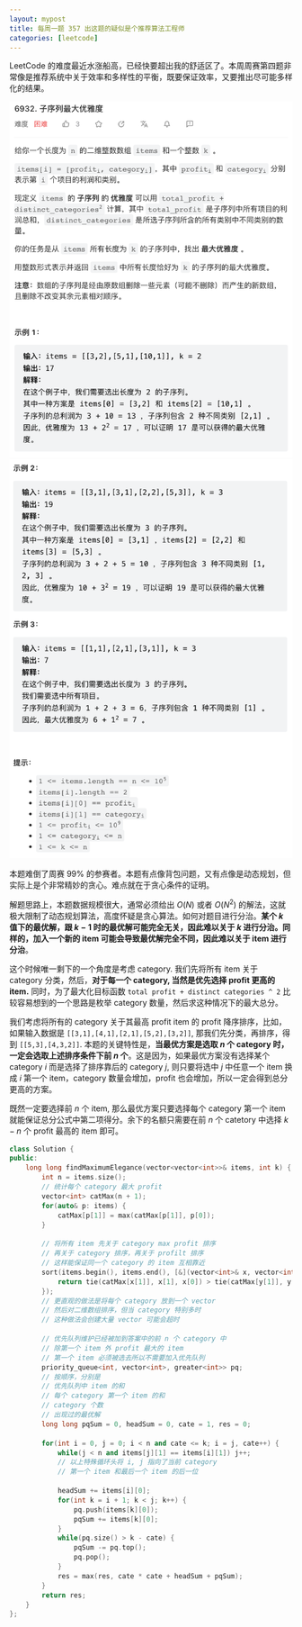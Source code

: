 ```yaml
---
layout: mypost
title: 每周一题 357 出这题的疑似是个推荐算法工程师
categories: [leetcode]
---
```


LeetCode 的难度最近水涨船高，已经快要超出我的舒适区了。本周周赛第四题非常像是推荐系统中关于效率和多样性的平衡，既要保证效率，又要推出尽可能多样化的结果。

![Problem 4](../../posts/2023-leetcode/lc-wk-357-p4-1.png)
![Problem 4](../../posts/2023-leetcode/lc-wk-357-p4-2.png)

本题难倒了周赛 99% 的参赛者。本题有点像背包问题，又有点像是动态规划，但实际上是个非常精妙的贪心。难点就在于贪心条件的证明。

解题思路上，本题数据规模很大，通常必须给出 $O(N)$ 或者 $O(N^2)$ 的解法，这就极大限制了动态规划算法，高度怀疑是贪心算法。如何对题目进行分治。**某个 $k$ 值下的最优解，跟 $k-1$ 时的最优解可能完全无关，因此难以关于 $k$ 进行分治。同样的，加入一个新的 item 可能会导致最优解完全不同，因此难以关于 item 进行分治**。

这个时候唯一剩下的一个角度是考虑 category. 我们先将所有 item 关于 category 分类，然后，**对于每一个 category, 当然是优先选择 profit 更高的 item.** 同时，为了最大化目标函数 `total profit + distinct categories ^ 2` 比较容易想到的一个思路是枚举 category 数量，然后求这种情况下的最大总分。

我们考虑将所有的 category 关于其最高 profit item 的 profit 降序排序，比如，如果输入数据是 `[[3,1],[4,1],[2,1],[5,2],[3,2]]`, 那我们先分类，再排序，得到 `[[5,3],[4,3,2]]`. 本题的关键特性是，**当最优方案是选取 $n$ 个 category 时，一定会选取上述排序条件下前 $n$ 个**。这是因为，如果最优方案没有选择某个 category $i$ 而是选择了排序靠后的 category $j$, 则只要将选中 $j$ 中任意一个 item 换成 $i$ 第一个 item，category 数量会增加，profit 也会增加，所以一定会得到总分更高的方案。

既然一定要选择前 $n$ 个 item, 那么最优方案只要选择每个 category 第一个 item 就能保证总分公式中第二项得分。余下的名额只需要在前 $n$ 个 catetory 中选择 $k - n$ 个 profit 最高的 item 即可。

```cpp
class Solution {
public:
    long long findMaximumElegance(vector<vector<int>>& items, int k) {
        int n = items.size();
        // 统计每个 category 最大 profit
        vector<int> catMax(n + 1);
        for(auto& p: items) {
            catMax[p[1]] = max(catMax[p[1]], p[0]);
        }

        // 将所有 item 先关于 category max profit 排序
        // 再关于 category 排序，再关于 profilt 排序
        // 这样能保证同一个 category 的 item 互相靠近
        sort(items.begin(), items.end(), [&](vector<int>& x, vector<int>& y) {
            return tie(catMax[x[1]], x[1], x[0]) > tie(catMax[y[1]], y[1], y[0]);
        });
        // 更直观的做法是将每个 category 放到一个 vector
        // 然后对二维数组排序，但当 category 特别多时
        // 这种做法会创建大量 vector 可能会超时

        // 优先队列维护已经被加到答案中的前 n 个 category 中
        // 除第一个 item 外 profit 最大的 item
        // 第一个 item 必须被选去所以不需要加入优先队列
        priority_queue<int, vector<int>, greater<int>> pq;
        // 按顺序，分别是
        // 优先队列中 item 的和
        // 每个 category 第一个 item 的和
        // category 个数
        // 出现过的最优解
        long long pqSum = 0, headSum = 0, cate = 1, res = 0;
        
        for(int i = 0, j = 0; i < n and cate <= k; i = j, cate++) {
            while(j < n and items[j][1] == items[i][1]) j++;
            // 以上特殊循环头将 i, j 指向了当前 category
            // 第一个 item 和最后一个 item 的后一位

            headSum += items[i][0];
            for(int k = i + 1; k < j; k++) {
                pq.push(items[k][0]);
                pqSum += items[k][0];
            }
            while(pq.size() > k - cate) {
                pqSum -= pq.top();
                pq.pop();
            }
            res = max(res, cate * cate + headSum + pqSum);
        }
        return res;
    }
};
```
